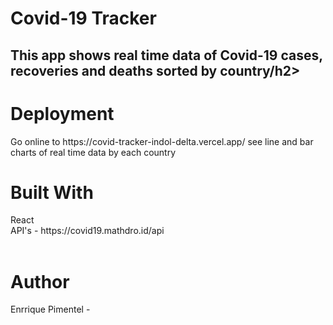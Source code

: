 

<h1>Covid-19 Tracker</h1>

<h2>This app shows real time data of Covid-19 cases, recoveries and deaths sorted by country/h2>

<h1>Deployment</h1>
<p>Go online to https://covid-tracker-indol-delta.vercel.app/ see line and bar charts of real time data by each country <p>
  
 
  

<h1>Built With</h1>
<p>React<br>
API's  - https://covid19.mathdro.id/api <br>
<br><p>



<h1>Author</h1>
<p>Enrrique Pimentel -




